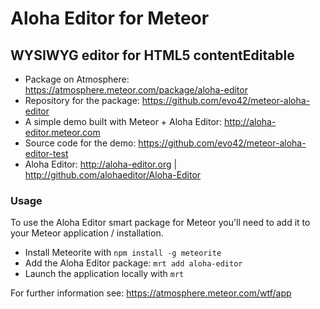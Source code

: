 # Aloha Editor for Meteor

## WYSIWYG editor for HTML5 contentEditable

* Package on Atmosphere: https://atmosphere.meteor.com/package/aloha-editor
* Repository for the package: https://github.com/evo42/meteor-aloha-editor
* A simple demo built with Meteor + Aloha Editor: http://aloha-editor.meteor.com 
* Source code for the demo: https://github.com/evo42/meteor-aloha-editor-test
* Aloha Editor: http://aloha-editor.org | http://github.com/alohaeditor/Aloha-Editor

### Usage
To use the Aloha Editor smart package for Meteor you'll need to add it to your Meteor application / installation.

* Install Meteorite with `npm install -g meteorite`
* Add the Aloha Editor package: `mrt add aloha-editor`
* Launch the application locally with `mrt`

For further information see: https://atmosphere.meteor.com/wtf/app

